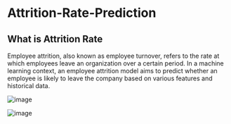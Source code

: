 # Attrition-Rate-Prediction


## What is Attrition Rate

Employee attrition, also known as employee turnover, refers to the rate at which employees leave an organization over a certain period. In a machine learning context, an employee attrition model aims to predict whether an employee is likely to leave the company based on various features and historical data.


![image](https://github.com/user-attachments/assets/24333a23-e7c6-4450-b287-1bd978721822)

![image](https://github.com/user-attachments/assets/933eef4c-623c-4cd8-a203-6f5087dbee1c)


